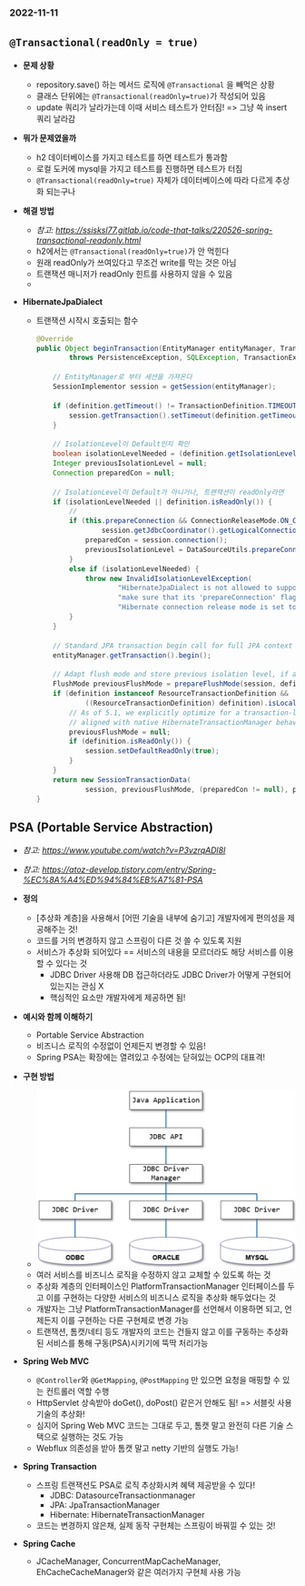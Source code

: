 ### 2022-11-11

## `@Transactional(readOnly = true)`
- **문제 상황**
  - repository.save() 하는 메서드 로직에 `@Transactional` 을 빼먹은 상황
  - 클래스 단위에는 `@Transactional(readOnly=true)`가 작성되어 있음
  - update 쿼리가 날라가는데 이때 서비스 테스트가 안터짐! => 그냥 쓱 insert 쿼리 날라감

- **뭐가 문제였을까**
  - h2 데이터베이스를 가지고 테스트를 하면 테스트가 통과함
  - 로컬 도커에 mysql을 가지고 테스트를 진행하면 테스트가 터짐
  - `@Transactional(readOnly=true)` 자체가 데이터베이스에 따라 다르게 추상화 되는구나

- **해결 방법**
  - *참고: https://ssisksl77.gitlab.io/code-that-talks/220526-spring-transactional-readonly.html*
  - h2에서는 `@Transactional(readOnly=true)`가 안 먹힌다
  - 원래 readOnly가 쓰여있다고 무조건 write를 막는 것은 아님
  - 트랜잭션 매니저가 readOnly 힌트를 사용하지 않을 수 있음
  - 

- **HibernateJpaDialect**
  - 트랜잭션 시작시 호출되는 함수
    ```java
    @Override
    public Object beginTransaction(EntityManager entityManager, TransactionDefinition definition)
            throws PersistenceException, SQLException, TransactionException {
  
        // EntityManager로 부터 세션을 가져온다
        SessionImplementor session = getSession(entityManager);
  
        if (definition.getTimeout() != TransactionDefinition.TIMEOUT_DEFAULT) {
            session.getTransaction().setTimeout(definition.getTimeout());
        }
  
        // IsolationLevel이 Default인지 확인
        boolean isolationLevelNeeded = (definition.getIsolationLevel() != TransactionDefinition.ISOLATION_DEFAULT);
        Integer previousIsolationLevel = null;
        Connection preparedCon = null;
  
        // IsolationLevel이 Default가 아니거나, 트랜잭션이 readOnly라면
        if (isolationLevelNeeded || definition.isReadOnly()) {
            // 
            if (this.prepareConnection && ConnectionReleaseMode.ON_CLOSE.equals(
                    session.getJdbcCoordinator().getLogicalConnection().getConnectionHandlingMode().getReleaseMode())) {
                preparedCon = session.connection();
                previousIsolationLevel = DataSourceUtils.prepareConnectionForTransaction(preparedCon, definition);
            }
            else if (isolationLevelNeeded) {
                throw new InvalidIsolationLevelException(
                        "HibernateJpaDialect is not allowed to support custom isolation levels: " +
                        "make sure that its 'prepareConnection' flag is on (the default) and that the " +
                        "Hibernate connection release mode is set to ON_CLOSE.");
            }
        }
  
        // Standard JPA transaction begin call for full JPA context setup...
        entityManager.getTransaction().begin();
  
        // Adapt flush mode and store previous isolation level, if any.
        FlushMode previousFlushMode = prepareFlushMode(session, definition.isReadOnly());
        if (definition instanceof ResourceTransactionDefinition && 
                ((ResourceTransactionDefinition) definition).isLocalResource()) {
            // As of 5.1, we explicitly optimize for a transaction-local EntityManager,
            // aligned with native HibernateTransactionManager behavior.
            previousFlushMode = null;
            if (definition.isReadOnly()) {
                session.setDefaultReadOnly(true);
            }
        }
        return new SessionTransactionData(
                session, previousFlushMode, (preparedCon != null), previousIsolationLevel, definition.isReadOnly());
    }
    ```

## PSA (Portable Service Abstraction)
- *참고: https://www.youtube.com/watch?v=P3vzrqADl8I*
- *참고: https://atoz-develop.tistory.com/entry/Spring-%EC%8A%A4%ED%94%84%EB%A7%81-PSA*
- **정의**
  - [추상화 계층]을 사용해서 [어떤 기술을 내부에 숨기고] 개발자에게 편의성을 제공해주는 것!
  - 코드를 거의 변경하지 않고 스프링이 다른 것 쓸 수 있도록 지원
  - 서비스가 추상화 되어있다 == 서비스의 내용을 모르더라도 해당 서비스를 이용할 수 있다는 것
    - JDBC Driver 사용해 DB 접근하더라도 JDBC Driver가 어떻게 구현되어 있는지는 관심 X
    - 핵심적인 요소만 개발자에게 제공하면 됨!

- **예시와 함께 이해하기**
  - Portable Service Abstraction
  - 비즈니스 로직의 수정없이 언제든지 변경할 수 있음!
  - Spring PSA는 확장에는 열려있고 수정에는 닫혀있는 OCP의 대표격!

- **구현 방법**
  - ![](../images/2022-11-11-psa2.png)
  - 여러 서비스를 비즈니스 로직을 수정하지 않고 교체할 수 있도록 하는 것
  - 추상화 계층의 인터페이스인 PlatformTransactionManager 인터페이스를 두고 이를 구현하는 다양한 서비스의 비즈니스 로직을 추상화 해두었다는 것
  - 개발자는 그냥 PlatformTransactionManager를 선언해서 이용하면 되고, 언제든지 이를 구현하는 다른 구현체로 변경 가능
  - 트랜잭션, 톰캣/네티 등도 개발자의 코드는 건들지 않고 이를 구동하는 추상화된 서비스를 통해 구동(PSA)시키기에 뚝딱 처리가능

- **Spring Web MVC**
  - `@Controller`와 `@GetMapping`, `@PostMapping` 만 있으면 요청을 매핑할 수 있는 컨트롤러 역할 수행
  - HttpServlet 상속받아 doGet(), doPost() 같은거 안해도 됨! => 서블릿 사용 기술의 추상화!
  - 심지어 Spring Web MVC 코드는 그대로 두고, 톰캣 말고 완전히 다른 기술 스택으로 실행하는 것도 가능
  - Webflux 의존성을 받아 톰캣 말고 netty 기반의 실행도 가능!

- **Spring Transaction**
  - 스프링 트랜잭션도 PSA로 로직 추상화시켜 혜택 제공받을 수 있다!
    - JDBC: DatasourceTransactionmanager
    - JPA: JpaTransactionManager
    - Hibernate: HibernateTransactionManager
  - 코드는 변경하지 않은채, 실제 동작 구현체는 스프링이 바꿔낄 수 있는 것!

- **Spring Cache**
  - JCacheManager, ConcurrentMapCacheManager, EhCacheCacheManager와 같은 여러가지 구현체 사용 가능
